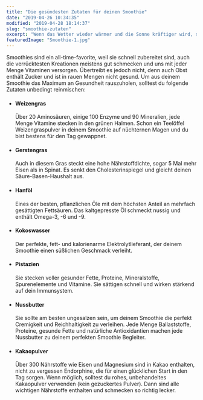 ```yaml
---
title: "Die gesündesten Zutaten für deinen Smoothie"
date: "2019-04-26 10:34:35"
modified: "2019-04-28 18:14:37"
slug: "smoothie-zutaten"
excerpt: "Wenn das Wetter wieder wärmer und die Sonne kräftiger wird, steigt auch unser Verlangen nach frischem Obst und Gemüse und Smoothies wieder. Diese Zutaten solltest du auf jeden Fall in deinen Smoothies mischen. "
featuredImage: "Smoothie-1.jpg"
---
```


Smoothies sind ein all-time-favorite, weil sie schnell zubereitet sind, auch die verrücktesten Kreationen meistens gut schmecken und uns mit jeder Menge Vitaminen versorgen. Übertreibt es jedoch nicht, denn auch Obst enthält Zucker und ist in rauen Mengen nicht gesund. Um aus deinem Smoothie das Maximum an Gesundheit rauszuholen, solltest du folgende Zutaten unbedingt reinmischen:

*   #### Weizengras
    
    Über 20 Aminosäuren, einige 100 Enzyme und 90 Mineralien, jede Menge Vitamine stecken in den grünen Halmen. Schon ein Teelöffel Weizengraspulver in deinem Smoothie auf nüchternen Magen und du bist bestens für den Tag gewappnet.
*   #### Gerstengras
    
    Auch in diesem Gras steckt eine hohe Nährstoffdichte, sogar 5 Mal mehr Eisen als in Spinat. Es senkt den Cholesterinspiegel und gleicht deinen Säure-Basen-Haushalt aus.
*   #### Hanföl
    
    Eines der besten, pflanzlichen Öle mit dem höchsten Anteil an mehrfach gesättigten Fettsäuren. Das kaltgepresste Öl schmeckt nussig und enthält Omega-3, -6 und -9.
*   #### Kokoswasser
    
    Der perfekte, fett- und kalorienarme Elektrolytlieferant, der deinem Smoothie einen süßlichen Geschmack verleiht.
*   #### Pistazien
    
    Sie stecken voller gesunder Fette, Proteine, Mineralstoffe, Spurenelemente und Vitamine. Sie sättigen schnell und wirken stärkend auf dein Immunsystem.
*   #### Nussbutter
    
    Sie sollte am besten ungesalzen sein, um deinem Smoothie die perfekt Cremigkeit und Reichhaltigkeit zu verleihen. Jede Menge Ballaststoffe, Proteine, gesunde Fette und natürliche Antioxidantien machen jede Nussbutter zu deinem perfekten Smoothie Begleiter.
*   #### Kakaopulver
    
    Über 300 Nährstoffe wie Eisen und Magnesium sind in Kakao enthalten, nicht zu vergessen Endorphine, die für einen glücklichen Start in den Tag sorgen. Wenn möglich, solltest du rohes, unbehandeltes Kakaopulver verwenden (kein gezuckertes Pulver). Dann sind alle wichtigen Nährstoffe enthalten und schmecken so richtig lecker.